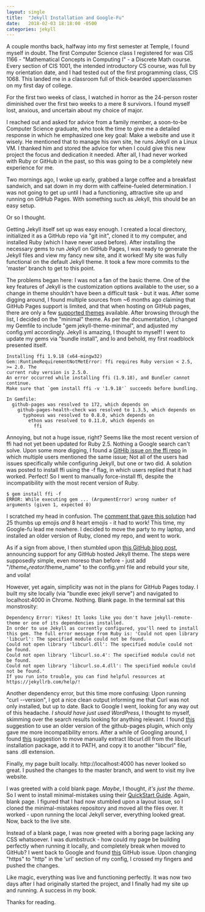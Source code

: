 ```yaml
---
layout: single
title:  "Jekyll Installation and Google-Fu"
date:   2018-02-03 18:18:00 -0500
categories: jekyll
---
```

A couple months back, halfway into my first semester at Temple, I found myself in doubt. The first Computer Science class I registered for was CIS 1166 - "Mathematical Concepts in Computing I" - a Discrete Math course. Every section of CIS 1001, the intended introductory CS course, was full by my orientation date, and I had tested out of the first programming class, CIS 1068. This landed me in a classroom full of thick-bearded upperclassmen on my first day of college.

For the first two weeks of class, I watched in horror as the 24-person roster diminished over the first two weeks to a mere 8 survivors. I found myself lost, anxious, and uncertain about my choice of major.

I reached out and asked for advice from a family member, a soon-to-be Computer Science graduate, who took the time to give me a detailed response in which he emphasized one key goal: Make a website and use it wisely. He mentioned that to manage his own site, he runs Jekyll on a Linux VM. I thanked him and stored the advice for when I could give this new project the focus and dedication it needed. After all, I had never worked with Ruby or GitHub in the past, so this was going to be a completely new experience for me.

Two mornings ago, I woke up early, grabbed a large coffee and a breakfast sandwich, and sat down in my dorm with caffeine-fueled determination. I was not going to get up until I had a functioning, attractive site up and running on GitHub Pages. With something such as Jekyll, this should be an easy setup.

Or so I thought.

Getting Jekyll itself set up was easy enough. I created a local directory, initialized it as a GitHub repo via "git init", cloned it to my computer, and installed Ruby (which I have never used before). After installing the necessary gems to run Jekyll on GitHub Pages, I was ready to generate the Jekyll files and view my fancy new site, and it worked! My site was fully functional on the default Jekyll theme. It took a few more commits to the 'master' branch to get to this point.

The problems began here: I was not a fan of the basic theme. One of the key features of Jekyll is the customization options available to the user, so a change in theme shouldn't have been a difficult task - but it was. After some digging around, I found multiple sources from ~6 months ago claiming that GitHub Pages support is limited, and that when hosting on GitHub pages, there are only a few [supported themes](https://pages.github.com/themes/) available. After browsing through the list, I decided on the "minimal" theme. As per the documentation, I changed my Gemfile to include "gem jekyll-theme-minimal", and adjusted my config.yml accordingly. Jekyll is amazing, I thought to myself! I went to update my gems via "bundle install", and lo and behold, my first roadblock presented itself.

```
Installing ffi 1.9.18 (x64-mingw32)
Gem::RuntimeRequirementNotMetError: ffi requires Ruby version < 2.5, >= 2.0. The
current ruby version is 2.5.0.
An error occurred while installing ffi (1.9.18), and Bundler cannot continue.
Make sure that `gem install ffi -v '1.9.18'` succeeds before bundling.

In Gemfile:
  github-pages was resolved to 172, which depends on
    github-pages-health-check was resolved to 1.3.5, which depends on
      typhoeus was resolved to 0.8.0, which depends on
        ethon was resolved to 0.11.0, which depends on
          ffi
```

Annoying, but not a huge issue, right? Seems like the most recent version of ffi had not yet been updated for Ruby 2.5. Nothing a Google search can't solve. Upon some more digging, I found a [GitHib issue on the ffi repo](https://github.com/ffi/ffi/issues/598) in which multiple users mentioned the same issue; Not all of the users had issues specifically while configuring Jekyll, but one or two did. A solution was posted to install ffi using the -f flag, in which users replied that it had worked. Perfect! So I went to manually force-install ffi, despite the incompatibility with the most recent version of Ruby.

```
$ gem install ffi -f
ERROR: While executing gem ... (ArgumentError) wrong number of arguments (given 1, expected 0)
```
I scratched my head in confusion. The [comment that gave this solution](https://github.com/ffi/ffi/issues/598#issuecomment-354892346) had 25 thumbs up emojis *and* 8 heart emojis - it had to work! This time, my Google-fu lead me nowhere. I decided to move the party to my laptop, and installed an older version of Ruby, cloned my repo, and went to work.

As if a sign from above, I then stumbled upon [this GitHub blog post](https://github.com/blog/2464-use-any-theme-with-github-pages), announcing support for any GitHub hosted Jekyll theme. The steps were supposedly simple, even moreso than before - just add "/$theme_creator/$theme_name" to the config.yml file and rebuild your site, and voila!

However, yet again, simplicity was not in the plans for GitHub Pages today. I built my site locally (via "bundle exec jekyll serve") and navigated to localhost:4000 in Chrome. Nothing. Blank page.
In the terminal sat this monstrosity:
```
Dependency Error: Yikes! It looks like you don't have jekyll-remote-theme or one of its dependencies installed.
In order to use Jekyll as currently configured, you'll need to install this gem. The full error message from Ruby is: 'Could not open library 'libcurl': The specified module could not be found.
Could not open library 'libcurl.dll': The specified module could not be found.
Could not open library 'libcurl.so.4': The specified module could not be found.
Could not open library 'libcurl.so.4.dll': The specified module could not be found.'
If you run into trouble, you can find helpful resources at https://jekyllrb.com/help/!
```
Another dependency error, but this time more confusing: Upon running "curl --version", I got a nice clean output informing me that Curl was not only installed, but up to date. Back to Google I went, looking for any way out of this headache. *I should have just used WordPress*, I thought to myself, skimming over the search results looking for anything relevant. I found [this](https://github.com/jekyll/jekyll/issues/6660#issuecomment-354690545) suggestion to use an older version of the github-pages plugin, which only gave me more incompatibility errors. After a while of Googling around, I found [this](https://github.com/benbalter/jekyll-remote-theme/issues/17#issuecomment-354677407) suggestion to move manually extract libcurl.dll from the libcurl installation package, add it to PATH, and copy it to another "libcurl" file, sans .dll extension.

Finally, my page built locally. http://localhost:4000 has never looked so great. I pushed the changes to the master branch, and went to visit my live website.

I was greeted with a cold blank page. *Maybe*, I thought, *it's just the theme*. So I went to install minimal-mistakes using their [QuickStart Guide](https://mmistakes.github.io/minimal-mistakes/docs/quick-start-guide/). Again, blank page. I figured that I had now stumbled upon a layout issue, so I cloned the minimal-mistakes repository and moved all the files over. It worked - upon running the local Jekyll server, everything looked great. Now, back to the live site.

Instead of a blank page, I was now greeted with a boring page lacking any CSS whatsoever. I was dumbstruck - how could my page be building perfectly when running it locally, and completely break when moved to GitHub? I went back to Google and found [this](https://github.com/mmistakes/minimal-mistakes/issues/76) GitHub issue. Upon changing "https" to "http" in the 'url' section of my config, I crossed my fingers and pushed the changes.

Like magic, everything was live and functioning perfectly. It was now two days after I had originally started the project, and I finally had my site up and running. A success in my book.

Thanks for reading.


[jekyll-docs]: https://jekyllrb.com/docs/home
[jekyll-gh]:   https://github.com/jekyll/jekyll
[jekyll-talk]: https://talk.jekyllrb.com/
